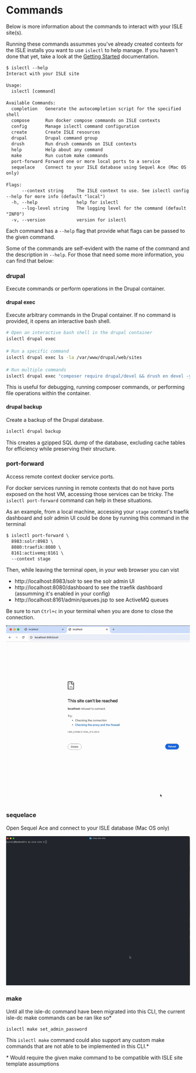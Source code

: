 # Commands

Below is more information about the commands to interact with your ISLE site(s).

Running these commands assummes you've already created contexts for the ISLE installs you want to use `islectl` to help manage. If you haven't done that yet, take a look at the [Getting Started](./install/) documentation.

```
$ islectl --help
Interact with your ISLE site

Usage:
  islectl [command]

Available Commands:
  completion   Generate the autocompletion script for the specified shell
  compose      Run docker compose commands on ISLE contexts
  config       Manage islectl command configuration
  create       Create ISLE resources
  drupal       Drupal command group
  drush        Run drush commands on ISLE contexts
  help         Help about any command
  make         Run custom make commands
  port-forward Forward one or more local ports to a service
  sequelace    Connect to your ISLE database using Sequel Ace (Mac OS only)

Flags:
      --context string     The ISLE context to use. See islectl config --help for more info (default "local")
  -h, --help               help for islectl
      --log-level string   The logging level for the command (default "INFO")
  -v, --version            version for islectl
```

Each command has a `--help` flag that provide what flags can be passed to the given command.

Some of the commands are self-evident with the name of the command and the description in `--help`. For those that need some more information, you can find that below:

### drupal

Execute commands or perform operations in the Drupal container.

#### drupal exec

Execute arbitrary commands in the Drupal container. If no command is provided, it opens an interactive bash shell.

```bash
# Open an interactive bash shell in the drupal container
islectl drupal exec

# Run a specific command
islectl drupal exec ls -la /var/www/drupal/web/sites

# Run multiple commands
islectl drupal exec "composer require drupal/devel && drush en devel -y"
```

This is useful for debugging, running composer commands, or performing file operations within the container.

#### drupal backup

Create a backup of the Drupal database.

```bash
islectl drupal backup
```

This creates a gzipped SQL dump of the database, excluding cache tables for efficiency while preserving their structure.

### port-forward

Access remote context docker service ports.

For docker services running in remote contexts that do not have ports exposed on the host VM, accessing those services can be tricky. The `islectl port-forward` command can help in these situations.

As an example, from a local machine, accessing your `stage` context's traefik dashboard and solr admin UI could be done by running this command in the terminal

```
$ islectl port-forward \
  8983:solr:8983 \
  8080:traefik:8080 \
  8161:activemq:8161 \
  --context stage
```

Then, while leaving the terminal open, in your web browser you can vist

- http://localhost:8983/solr to see the solr admin UI
- http://localhost:8080/dashboard to see the traefik dashboard (assumming it's enabled in your config)
- http://localhost:8161/admin/queues.jsp to see ActiveMQ queues

Be sure to run `Ctrl+c` in your terminal when you are done to close the connection.

![port-forward command screencast](./assets/img/port-forward.gif)

### sequelace

Open Sequel Ace and connect to your ISLE database (Mac OS only)

![sequelace command screencast](./assets/img/sequelace.gif)


### make

Until all the isle-dc command have been migrated into this CLI, the current isle-dc make commands can be ran like so*

```
islectl make set_admin_password
```

This `islectl make` command could also support any custom make commands that are not able to be implemented in this CLI.*

\* Would require the given make command to be compatible with ISLE site template assumptions
